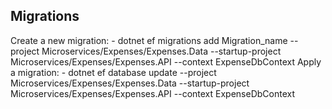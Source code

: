 ## Migrations
Create a new migration:
	- dotnet ef migrations add Migration_name --project Microservices/Expenses/Expenses.Data --startup-project Microservices/Expenses/Expenses.API --context ExpenseDbContext
Apply a migration:
	- dotnet ef database update --project Microservices/Expenses/Expenses.Data --startup-project Microservices/Expenses/Expenses.API --context ExpenseDbContext
